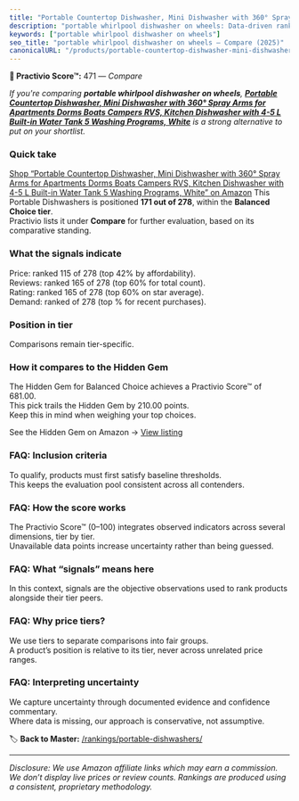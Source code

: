 ```yaml
---
title: "Portable Countertop Dishwasher, Mini Dishwasher with 360° Spray Arms for Apartments Dorms Boats Campers RVS, Kitchen Dishwasher with 4-5 L Built-in Water Tank 5 Washing Programs, White"
description: "portable whirlpool dishwasher on wheels: Data-driven ranking using the Practivio Score™. Positioned by quality, value, demand, findability, momentum."
keywords: ["portable whirlpool dishwasher on wheels"]
seo_title: "portable whirlpool dishwasher on wheels — Compare (2025)"
canonicalURL: "/products/portable-countertop-dishwasher-mini-dishwasher-with-360-spray-arms-for-apartments-dorms-boats-campers-rvs-kitchen-dishwasher-with-4-5-l-built-in-water-tank-5-washing-programs-white-B0CDHDGKT2/"
---
```


**🛒 Practivio Score™:** 471 — _Compare_


*If you're comparing **portable whirlpool dishwasher on wheels**, **[Portable Countertop Dishwasher, Mini Dishwasher with 360° Spray Arms for Apartments Dorms Boats Campers RVS, Kitchen Dishwasher with 4-5 L Built-in Water Tank 5 Washing Programs, White](https://www.amazon.com/dp/B0CDHDGKT2?tag=practivio-20)** is a strong alternative to put on your shortlist.*
### Quick take
[Shop “Portable Countertop Dishwasher, Mini Dishwasher with 360° Spray Arms for Apartments Dorms Boats Campers RVS, Kitchen Dishwasher with 4-5 L Built-in Water Tank 5 Washing Programs, White” on Amazon](https://www.amazon.com/dp/B0CDHDGKT2?tag=practivio-20)
This Portable Dishwashers is positioned **171 out of 278**, within the **Balanced Choice tier**.  
Practivio lists it under **Compare** for further evaluation, based on its comparative standing.

### What the signals indicate
Price: ranked 115 of 278 (top 42% by affordability).  
Reviews: ranked 165 of 278 (top 60% for total count).  
Rating: ranked 165 of 278 (top 60% on star average).  
Demand: ranked  of 278 (top % for recent purchases).

### Position in tier
Comparisons remain tier-specific.

### How it compares to the Hidden Gem
The Hidden Gem for Balanced Choice achieves a Practivio Score™ of 681.00.  
This pick trails the Hidden Gem by 210.00 points.  
Keep this in mind when weighing your top choices.  

See the Hidden Gem on Amazon → [View listing](https://www.amazon.com/dp/B0B9GJFNLX?tag=practivio-20)

### FAQ: Inclusion criteria
To qualify, products must first satisfy baseline thresholds.  
This keeps the evaluation pool consistent across all contenders.

### FAQ: How the score works
The Practivio Score™ (0–100) integrates observed indicators across several dimensions, tier by tier.  
Unavailable data points increase uncertainty rather than being guessed.

### FAQ: What “signals” means here
In this context, signals are the objective observations used to rank products alongside their tier peers.

### FAQ: Why price tiers?
We use tiers to separate comparisons into fair groups.  
A product’s position is relative to its tier, never across unrelated price ranges.

### FAQ: Interpreting uncertainty
We capture uncertainty through documented evidence and confidence commentary.  
Where data is missing, our approach is conservative, not assumptive.

<!-- Missing template for Compare/CompareWithinPriceClass -->


🏷️ **Back to Master:** [/rankings/portable-dishwashers/](/rankings/portable-dishwashers/)

---
_Disclosure: We use Amazon affiliate links which may earn a commission. We don’t display live prices or review counts. Rankings are produced using a consistent, proprietary methodology._

